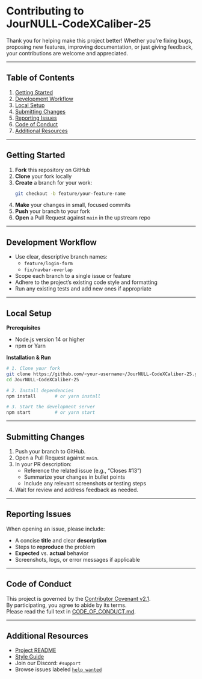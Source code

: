 # Contributing to JourNULL‑CodeXCaliber‑25

Thank you for helping make this project better! Whether you’re fixing bugs, proposing new features, improving documentation, or just giving feedback, your contributions are welcome and appreciated.

---

## Table of Contents

1. [Getting Started](#getting-started)  
2. [Development Workflow](#development-workflow)  
3. [Local Setup](#local-setup)  
4. [Submitting Changes](#submitting-changes)  
5. [Reporting Issues](#reporting-issues)  
6. [Code of Conduct](#code-of-conduct)  
7. [Additional Resources](#additional-resources)  

---

## Getting Started

1. **Fork** this repository on GitHub  
2. **Clone** your fork locally  
3. **Create** a branch for your work:  
   ```bash
   git checkout -b feature/your-feature-name
   ```  
4. **Make** your changes in small, focused commits  
5. **Push** your branch to your fork  
6. **Open** a Pull Request against `main` in the upstream repo  

---

## Development Workflow

- Use clear, descriptive branch names:  
  - `feature/login-form`  
  - `fix/navbar-overlap`  
- Scope each branch to a single issue or feature  
- Adhere to the project’s existing code style and formatting  
- Run any existing tests and add new ones if appropriate  

---

## Local Setup

**Prerequisites**  
- Node.js version 14 or higher  
- npm or Yarn  

**Installation & Run**  
```bash
# 1. Clone your fork
git clone https://github.com/<your-username>/JourNULL-CodeXCaliber-25.git
cd JourNULL-CodeXCaliber-25

# 2. Install dependencies
npm install       # or yarn install

# 3. Start the development server
npm start         # or yarn start
```

---

## Submitting Changes

1. Push your branch to GitHub.  
2. Open a Pull Request against `main`.  
3. In your PR description:
   - Reference the related issue (e.g., “Closes #13”)  
   - Summarize your changes in bullet points  
   - Include any relevant screenshots or testing steps  
4. Wait for review and address feedback as needed.  

---

## Reporting Issues

When opening an issue, please include:

- A concise **title** and clear **description**  
- Steps to **reproduce** the problem  
- **Expected** vs. **actual** behavior  
- Screenshots, logs, or error messages if applicable  

---

## Code of Conduct

This project is governed by the [Contributor Covenant v2.1][covenant].  
By participating, you agree to abide by its terms.  
Please read the full text in [CODE_OF_CONDUCT.md](CODE_OF_CONDUCT.md).

---

## Additional Resources

- [Project README](README.md)  
- [Style Guide](docs/STYLE_GUIDE.md)  
- Join our Discord: `#support`  
- Browse issues labeled [`help wanted`](https://github.com/GDSC-IIITN/JourNULL-CodeXCaliber-25/labels/help%20wanted)  

[covenant]: https://www.contributor-covenant.org/version/2/1/code_of_conduct/
```
